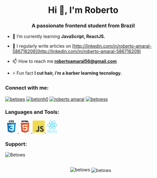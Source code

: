 <h1 align="center">Hi 👋, I'm Roberto</h1>
<h3 align="center">A passionate frontend student from Brazil</h3>

- 🌱 I’m currently learning **JavaScript, ReactJS.**

- 📝 I regularly write articles on [http://linkedin.com/in/roberto-amaral-586716209](http://linkedin.com/in/roberto-amaral-586716209)

- 📫 How to reach me **robertoamaral56@gmail.com**

- ⚡ Fun fact **I cut hair, i’m a barber learning tecnology.**

<h3 align="left">Connect with me:</h3>
<p align="left">
<a href="https://codepen.io/betows" target="blank"><img align="center" src="https://raw.githubusercontent.com/rahuldkjain/github-profile-readme-generator/neutral-icons/src/images/icons/Social/codepen.svg" alt="betows" height="30" width="40" /></a>
<a href="https://twitter.com/betonh0" target="blank"><img align="center" src="https://raw.githubusercontent.com/rahuldkjain/github-profile-readme-generator/neutral-icons/src/images/icons/Social/twitter.svg" alt="betonh0" height="30" width="40" /></a>
<a href="https://linkedin.com/in/roberto amaral" target="blank"><img align="center" src="https://raw.githubusercontent.com/rahuldkjain/github-profile-readme-generator/neutral-icons/src/images/icons/Social/linked-in-alt.svg" alt="roberto amaral" height="30" width="40" /></a>
<a href="https://instagram.com/betowss" target="blank"><img align="center" src="https://raw.githubusercontent.com/rahuldkjain/github-profile-readme-generator/neutral-icons/src/images/icons/Social/instagram.svg" alt="betowss" height="30" width="40" /></a>
</p>

<h3 align="left">Languages and Tools:</h3>
<p align="left"> <a href="https://www.w3schools.com/css/" target="_blank"> <img src="https://raw.githubusercontent.com/devicons/devicon/master/icons/css3/css3-original-wordmark.svg" alt="css3" width="40" height="40"/> </a> <a href="https://www.w3.org/html/" target="_blank"> <img src="https://raw.githubusercontent.com/devicons/devicon/master/icons/html5/html5-original-wordmark.svg" alt="html5" width="40" height="40"/> </a> <a href="https://developer.mozilla.org/en-US/docs/Web/JavaScript" target="_blank"> <img src="https://raw.githubusercontent.com/devicons/devicon/master/icons/javascript/javascript-original.svg" alt="javascript" width="40" height="40"/> </a> <a href="https://reactjs.org/" target="_blank"> <img src="https://raw.githubusercontent.com/devicons/devicon/master/icons/react/react-original-wordmark.svg" alt="react" width="40" height="40"/> </a> </p>

<h3 align="left">Support:</h3>
<p><a href="https://www.buymeacoffee.com/Betows"> <img align="left" src="https://cdn.buymeacoffee.com/buttons/v2/default-yellow.png" height="50" width="210" alt="Betows" /></a></p><br><br>

<p><img align="left" src="https://github-readme-stats.vercel.app/api/top-langs?username=betows&show_icons=true&locale=en&layout=compact" alt="betows" /></p>

<p>&nbsp;<img align="center" src="https://github-readme-stats.vercel.app/api?username=betows&show_icons=true&locale=en" alt="betows" /></p>
